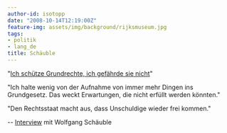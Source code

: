 ```yaml
---
author-id: isotopp
date: "2008-10-14T12:19:00Z"
feature-img: assets/img/background/rijksmuseum.jpg
tags:
- politik
- lang_de
title: Schäuble
---
```

"[Ich schütze Grundrechte, ich gefährde sie nicht](http://www.katzundgoldt.de/ru_elend.htm)"

"Ich halte wenig von der Aufnahme von immer mehr Dingen ins Grundgesetz. Das weckt Erwartungen, die nicht erfüllt werden könnten."

"Den Rechtsstaat macht aus, dass Unschuldige wieder frei kommen."

  -- [Interview](http://www.taz.de/1/politik/schwerpunkt-ueberwachung/artikel/1/ich-schuetze-ich-gefaehrde-sie-nicht/) mit Wolfgang Schäuble
